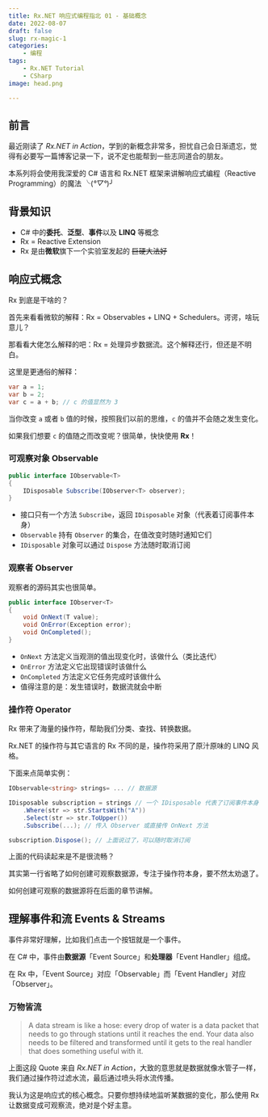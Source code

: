 ```yaml
---
title: Rx.NET 响应式编程指北 01 - 基础概念
date: 2022-08-07
draft: false
slug: rx-magic-1
categories:
    - 编程
tags:
    - Rx.NET Tutorial
    - CSharp
image: head.png

---
```


## 前言

最近刚读了 *Rx.NET in Action*，学到的新概念非常多，担忧自己会日渐遗忘，觉得有必要写一篇博客记录一下，说不定也能帮到一些志同道合的朋友。

本系列将会使用我深爱的 C# 语言和 Rx.NET 框架来讲解响应式编程（Reactive Programming）的魔法 ╰(*°▽°*)╯

## 背景知识

- C# 中的**委托**、**泛型**、**事件**以及 **LINQ** 等概念
- Rx = Reactive Extension
- Rx 是由**微软**旗下一个实验室发起的  ~~巨硬大法好~~

## 响应式概念

Rx 到底是干啥的？

首先来看看微软的解释：Rx = Observables + LINQ + Schedulers。谔谔，啥玩意儿？

那看看大佬怎么解释的吧：Rx = 处理异步数据流。这个解释还行，但还是不明白。

这里是更通俗的解释：

```c#
var a = 1;
var b = 2;
var c = a + b; // c 的值显然为 3
```

当你改变 `a` 或者 `b` 值的时候，按照我们以前的思维，`c` 的值并不会随之发生变化。

如果我们想要 `c` 的值随之而改变呢？很简单，快快使用 **Rx**！

### 可观察对象 Observable

```c#
public interface IObservable<T>
{
    IDisposable Subscribe(IObserver<T> observer);
}
```

- 接口只有一个方法 `Subscribe`，返回 `IDisposable` 对象（代表着订阅事件本身）
- `Observable` 持有 `Observer` 的集合，在值改变时随时通知它们
- `IDisposable` 对象可以通过  `Dispose` 方法随时取消订阅

### 观察者 Observer

观察者的源码其实也很简单。

```c#
public interface IObserver<T>
{
    void OnNext(T value); 
    void OnError(Exception error); 
    void OnCompleted(); 
}
```

- `OnNext` 方法定义当观测的值出现变化时，该做什么（类比迭代）
- `OnError` 方法定义它出现错误时该做什么
- `OnCompleted` 方法定义它任务完成时该做什么
- 值得注意的是：发生错误时，数据流就会中断

### 操作符 Operator

Rx 带来了海量的操作符，帮助我们分类、查找、转换数据。

Rx.NET 的操作符与其它语言的 Rx 不同的是，操作符采用了原汁原味的 LINQ 风格。

下面来点简单实例：

```c#
IObservable<string> strings= ... // 数据源

IDisposable subscription = strings // 一个 IDisposable 代表了订阅事件本身
    .Where(str => str.StartsWith("A"))
    .Select(str => str.ToUpper())
    .Subscribe(...); // 传入 Observer 或直接传 OnNext 方法

subscription.Dispose(); // 上面说过了，可以随时取消订阅
```

上面的代码读起来是不是很流畅？

其实第一行省略了如何创建可观察数据源，专注于操作符本身，要不然太劝退了。

如何创建可观察的数据源将在后面的章节讲解。

## 理解事件和流 Events & Streams

事件非常好理解，比如我们点击一个按钮就是一个事件。

在 C# 中，事件由**数据源**「Event Source」和**处理器**「Event Handler」组成。

在 Rx 中，「Event Source」对应「Observable」而「Event Handler」对应「Observer」。

### 万物皆流

>  A data stream is like a hose: every drop of water is a data packet that needs to go through stations until it reaches the end. Your data also needs to be filtered and transformed until  it gets to the real handler that does something useful with it.

上面这段 Quote 来自 *Rx.NET in Action*，大致的意思就是数据就像水管子一样，我们通过操作符过滤水流，最后通过喷头将水流传播。

我认为这是响应式的核心概念。只要你想持续地监听某数据的变化，那么使用 Rx 让数据变成可观察流，绝对是个好主意。
